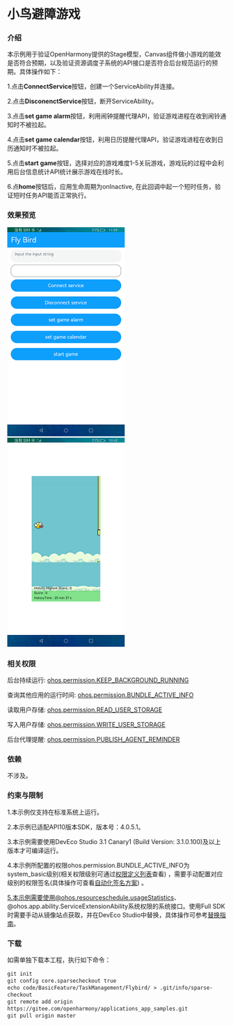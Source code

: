 # 小鸟避障游戏

### 介绍

本示例用于验证OpenHarmony提供的Stage模型，Canvas组件做小游戏的能效是否符合预期，以及验证资源调度子系统的API接口是否符合后台规范运行的预期。具体操作如下：

1.点击**ConnectService**按钮，创建一个ServiceAbility并连接。

2.点击**DisconenctService**按钮，断开ServiceAbility。

3.点击**set game alarm**按钮，利用闹钟提醒代理API，验证游戏进程在收到闹铃通知时不被拉起。

4.点击**set game calendar**按钮，利用日历提醒代理API，验证游戏进程在收到日历通知时不被拉起。

5.点击**start game**按钮，选择对应的游戏难度1-5关玩游戏，游戏玩的过程中会利用后台信息统计API统计展示游戏在线时长。

6.点**home**按钮后，应用生命周期为onInactive, 在此回调中起一个短时任务，验证短时任务API能否正常执行。

### 效果预览

![](screenshot/snapshot1.png) ![](screenshot/snapshot2.png)

### 相关权限

后台持续运行: [ohos.permission.KEEP_BACKGROUND_RUNNING](https://gitee.com/openharmony/docs/blob/master/zh-cn/application-dev/security/permission-list.md)

查询其他应用的运行时间: [ohos.permission.BUNDLE_ACTIVE_INFO](https://gitee.com/openharmony/docs/blob/master/zh-cn/application-dev/security/permission-list.md)

读取用户存储: [ohos.permission.READ_USER_STORAGE](https://gitee.com/openharmony/docs/blob/master/zh-cn/application-dev/security/permission-list.md)

写入用户存储: [ohos.permission.WRITE_USER_STORAGE](https://gitee.com/openharmony/docs/blob/master/zh-cn/application-dev/security/permission-list.md)

后台代理提醒: [ohos.permission.PUBLISH_AGENT_REMINDER](https://gitee.com/openharmony/docs/blob/master/zh-cn/application-dev/security/permission-list.md)

### 依赖

不涉及。

### 约束与限制

1.本示例仅支持在标准系统上运行。

2.本示例已适配API10版本SDK，版本号：4.0.5.1。

3.本示例需要使用DevEco Studio 3.1 Canary1 (Build Version: 3.1.0.100)及以上版本才可编译运行。

4.本示例所配置的权限ohos.permission.BUNDLE_ACTIVE_INFO为system_basic级别(相关权限级别可通过[权限定义列表](https://gitee.com/openharmony/docs/blob/master/zh-cn/application-dev/security/permission-list.md)查看) ，需要手动配置对应级别的权限签名(具体操作可查看[自动化签名方案](https://docs.openharmony.cn/pages/v3.2Beta/zh-cn/application-dev/security/hapsigntool-overview.md/)) 。

5.本示例需要使用@ohos.resourceschedule.usageStatistics、@ohos.app.ability.ServiceExtensionAbility系统权限的系统接口。使用Full SDK时需要手动从镜像站点获取，并在DevEco Studio中替换，具体操作可参考[替换指南](https://gitee.com/openharmony/docs/blob/master/zh-cn/application-dev/quick-start/full-sdk-switch-guide.md)。

### 下载

如需单独下载本工程，执行如下命令：
```
git init
git config core.sparsecheckout true
echo code/BasicFeature/TaskManagement/Flybird/ > .git/info/sparse-checkout
git remote add origin https://gitee.com/openharmony/applications_app_samples.git
git pull origin master

```